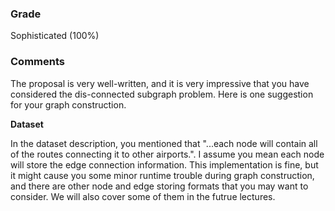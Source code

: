 ### Grade
Sophisticated (100%)

### Comments

The proposal is very well-written, and it is very impressive that you have considered the dis-connected subgraph problem. Here is one suggestion for your graph construction. 

**Dataset**

In the dataset description, you mentioned that "...each node will contain all of the routes connecting it to other airports.". I assume you mean each node will store the edge connection information. This implementation is fine, but it might cause you some minor runtime trouble during graph construction, and there are other node and edge storing formats that you may want to consider. We will also cover some of them in the futrue lectures.
